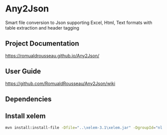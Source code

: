 # Any2Json
Smart file conversion to Json supporting Excel, Html, Text formats with table extraction and header tagging

## Project Documentation
https://romualdrousseau.github.io/Any2Json/

## User Guide
https://github.com/RomualdRousseau/Any2Json/wiki

## Dependencies

## Install xelem
```bash
mvn install:install-file -Dfile="..\xelem-3.1\xelem.jar" -DgroupId="nl.fountain" -DartifactId=xelem -Dversion="3.1" -Dpackaging=jar -DgeneratePom=true
```

